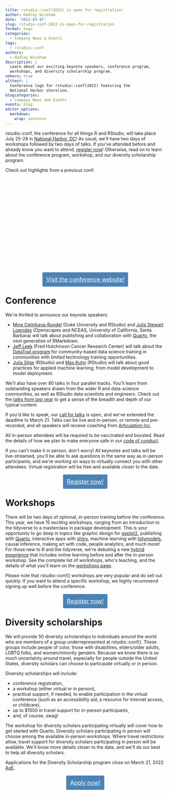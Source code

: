 ```yaml
---
title: rstudio::conf(2022) is open for registration!
author: Hadley Wickham
date: '2022-03-07'
slug: rstudio-conf-2022-is-open-for-registration
format: hugo
categories:
  - Company News & Events
tags:
  - rstudio::conf
authors:
  - Hadley Wickham
description: |
  Learn about our exciting keynote speakers, conference program, 
  workshops, and diversity scholarship program.
nohero: true
alttext: |
  Conference logo for rstudio::conf(2022) featuring the 
  National Harbor shoreline.
blogcategories:
  - Company News and Events
events: blog
editor_options: 
  markdown: 
    wrap: sentence
---
```




rstudio::conf, the conference for all things R and RStudio, will take
place July 25-28 in [National Harbor,
DC](https://www.nationalharbor.com/meetings-groups/event-spaces/gaylord-national/)!
As usual, we'll have two days of workshops followed by two days of
talks. If you've attended before and already know you want to attend,
[register now](https://na.eventscloud.com/rstudioconf2022)! Otherwise,
read on to learn about the conference program, workshop, and our
diversity scholarship program.

Check out highlights from a previous conf:

<div>

<script src="https://fast.wistia.com/embed/medias/g712g9kse6.jsonp" async></script>
<script src="https://fast.wistia.com/assets/external/E-v1.js" async></script>

<div class="wistia_responsive_padding"
style="padding:56.25% 0 0 0;position:relative;">

<div class="wistia_responsive_wrapper"
style="height:100%;left:0;position:absolute;top:0;width:100%;">

<div class="wistia_embed wistia_async_g712g9kse6 videoFoam=true"
style="height:100%;position:relative;width:100%">

<div class="wistia_swatch"
style="height:100%;left:0;opacity:0;overflow:hidden;position:absolute;top:0;transition:opacity 200ms;width:100%;">

<img src="https://fast.wistia.com/embed/medias/g712g9kse6/swatch" style="filter:blur(5px);height:100%;object-fit:contain;width:100%;" alt="" aria-hidden="true" onload="this.parentNode.style.opacity=1;" />

</div>

</div>

</div>

</div>

</div>

<div style="text-align: center; margin: 2em 0 2em 0;">

<a href="https://www.rstudio.com/conference/" style="padding: 12px; border: none; font-size: 18px; border-radius: 3px; background-color: #4c83b6; color: #fff; box-shadow: 0, 1px, 3px, 0px, rgba(0,0,0,0.10);">Visit
the conference website!</a>

</div>

# Conference

We're thrilled to announce our keynote speakers:

-   [Mine Çetinkaya-Rundel](https://mine-cr.com/) (Duke University and
    RStudio) and [Julia Stewart Lowndes](https://jules32.github.io/)
    (Openscapes and NCEAS, University of California, Santa Barbara) will
    talk about publishing and collaboration with
    [Quarto](https://quarto.org), the next generation of RMarkdown.
-   [Jeff Leek](https://jtleek.com/) (Fred Hutchinson Cancer Research
    Center) will talk about the [DataTrail
    program](https://www.datatrail.org) for community-based data science
    training in communities with limited technology training
    opportunities.
-   [Julia Silge](https://juliasilge.com/) (RStudio) and [Max
    Kuhn](https://www.rstudio.com/authors/max-kuhn/) (RStudio) will talk
    about good practices for applied machine learning, from model
    development to model deployment.

We'll also have over 80 talks in four parallel tracks. You'll learn from
outstanding speakers drawn from the wider R and data-science
communities, as well as RStudio data scientists and engineers. Check out
the [talks from last
year](https://www.rstudio.com/resources/rstudioglobal-2021/) to get a
sense of the breadth and depth of our typical content.

If you'd like to speak, our [call for
talks](https://www.rstudio.com/blog/save-the-date/#call-for-talks) is
open, and we've extended the deadline to March 21. Talks can be live and
in-person, or remote and pre-recorded, and all speakers will receive
coaching from [Articulation Inc](https://www.articulationinc.com/).

All in-person attendees will be required to be vaccinated and boosted.
Read the details of how we plan to make everyone safe in our [code of
conduct](https://www.rstudio.com/conference/2022/2022-conf-code-of-conduct/).

If you can't make it in person, don't worry! All keynotes and talks will
be live-streamed, you'll be able to ask questions in the same way as
in-person participants, and we're working on ways to virtually connect
you with other attendees. Virtual registration will be free and
available closer to the date.

<div style="text-align: center; margin: 2em 0 2em 0;">

<a href="https://na.eventscloud.com/rstudioconf2022" style="padding: 12px; border: none; font-size: 18px; border-radius: 3px; background-color: #4c83b6; color: #fff; box-shadow: 0, 1px, 3px, 0px, rgba(0,0,0,0.10);">Register
now!</a>

</div>

# Workshops

There will be two days of optional, in-person training before the
conference. This year, we have 15 exciting workshops, ranging from an
introduction to the tidyverse to a masterclass in package development.
This is your opportunity to go deep in topics like graphic design for
[ggplot2](http://ggplot2.tidyverse.org/), publishing with
[Quarto](https://quarto.org), interactive apps with
[shiny](http://shiny.rstudio.com/), machine learning with
[tidymodels](http://tidymodels.org/), causal inference, making art with
code, people analytics, and much more! For those new to R and the
tidyverse, we're debuting a new [hybrid
experience](https://www.rstudio.com/academy/) that includes online
learning before and after the in-person workshop. See the complete list
of workshops, who's teaching, and the details of what you'll learn on
the [workshops
page](https://www.rstudio.com/conference/2022/2022-conf-workshops-pricing/).

Please note that rstudio::conf() workshops are very popular and do sell
out quickly. If you want to attend a specific workshop, we highly
recommend signing up well before the conference.

<div style="text-align: center; margin: 2em 0 2em 0;">

<a href="https://na.eventscloud.com/rstudioconf2022" style="padding: 12px; border: none; font-size: 18px; border-radius: 3px; background-color: #4c83b6; color: #fff; box-shadow: 0, 1px, 3px, 0px, rgba(0,0,0,0.10);">Register
now!</a>

</div>

# Diversity scholarships

We will provide 50 diversity scholarships to individuals around the
world who are members of a group underrepresented at rstudio::conf().
These groups include people of color, those with disabilities,
elders/older adults, LGBTQ folks, and women/minority genders. Because we
know there is so much uncertainty around travel, especially for people
outside the United States, diversity scholars can choose to participate
virtually or in person.

Diversity scholarships will include:

-   conference registration,
-   a workshop (either virtual or in person),
-   practical support, if needed, to enable participation in the virtual
    conference (such as an accessibility aid, a resource for internet
    access, or childcare),
-   up to $1500 in travel support for in-person participants,
-   and, of course, swag!

The workshop for diversity scholars participating virtually will cover
how to get started with Quarto. Diversity scholars participating in
person will choose among the available in-person workshops. Where travel
restrictions allow, travel support for diversity scholars participating
in person will be available. We'll know more details closer to the date,
and we'll do our best to help all diversity scholars.

Applications for the Diversity Scholarship program close on March 21,
2022 [AoE](https://en.wikipedia.org/wiki/Anywhere_on_Earth).

<div style="text-align: center; margin: 2em 0 0 0;">

<a href="https://docs.google.com/forms/d/e/1FAIpQLSfaTTB9pPKctM3rCsahcbfns7T-8M7rUMh8VjC7-JWZ3_taqw/viewform" style="padding: 12px; font-size: 18px; border-radius: 3px; background-color: #4c83b6; color: #fff; box-shadow: 0, 1px, 3px, 0px, rgba(0,0,0,0.10);">Apply
now!</a>

</div>

